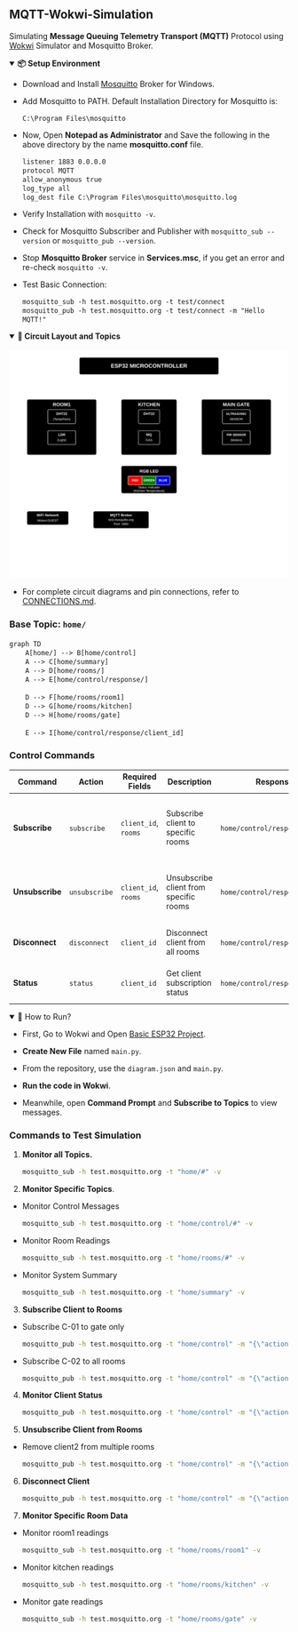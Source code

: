 ## MQTT-Wokwi-Simulation

Simulating **Message Queuing Telemetry Transport (MQTT)** Protocol using [Wokwi](https://wokwi.com/) Simulator and Mosquitto Broker.


<details open>
<summary><b>📦 Setup Environment</b></summary>

- Download and Install [Mosquitto](https://mosquitto.org/download/) Broker for Windows.

- Add Mosquitto to PATH. Default Installation Directory for Mosquitto is:
    ```text
    C:\Program Files\mosquitto
    ```

- Now, Open **Notepad as Administrator** and Save the following in the above directory by the name **mosquitto.conf** file.
    ```text
    listener 1883 0.0.0.0
    protocol MQTT
    allow_anonymous true
    log_type all
    log_dest file C:\Program Files\mosquitto\mosquitto.log
    ```
- Verify Installation with `mosquitto -v`.

- Check for Mosquitto Subscriber and Publisher with `mosquitto_sub --version` or `mosquitto_pub --version`.

- Stop **Mosquitto Broker** service in **Services.msc**, if you get an error and re-check `mosquitto -v`.

- Test Basic Connection:
    ```text
    mosquitto_sub -h test.mosquitto.org -t test/connect
    mosquitto_pub -h test.mosquitto.org -t test/connect -m "Hello MQTT!"
    ```
</details>

<details open>
<summary><b>🤖 Circuit Layout and Topics</b></summary>

<br>

<center>
    <img src="./assets/System-Design.svg">
</center>

- For complete circuit diagrams and pin connections, refer to [CONNECTIONS.md](./docs/Connections.md).

### Base Topic: `home/`

```mermaid
graph TD
    A[home/] --> B[home/control]
    A --> C[home/summary]
    A --> D[home/rooms/]
    A --> E[home/control/response/]
    
    D --> F[home/rooms/room1]
    D --> G[home/rooms/kitchen]
    D --> H[home/rooms/gate]
    
    E --> I[home/control/response/client_id]
```

### Control Commands

| Command | Action | Required Fields | Description | Response Topic | Example JSON |
|---------|--------|-----------------|-------------|----------------|--------------|
| **Subscribe** | `subscribe` | `client_id`, `rooms` | Subscribe client to specific rooms | `home/control/response/{client_id}` | `{"action": "subscribe", "client_id": "C-01", "rooms": ["room1", "kitchen"]}` |
| **Unsubscribe** | `unsubscribe` | `client_id`, `rooms` | Unsubscribe client from specific rooms | `home/control/response/{client_id}` | `{"action": "unsubscribe", "client_id": "C-01", "rooms": ["room1"]}` |
| **Disconnect** | `disconnect` | `client_id` | Disconnect client from all rooms | `home/control/response/{client_id}` | `{"action": "disconnect", "client_id": "C-01"}` |
| **Status** | `status` | `client_id` | Get client subscription status | `home/control/response/{client_id}` | `{"action": "status", "client_id": "C-01"}` |

</details>

<details open>
    <summary>🤔 How to Run?</summary>

- First, Go to Wokwi and Open [Basic ESP32 Project](https://wokwi.com/projects/new/esp32).

- **Create New File** named `main.py`.

- From the repository, use the `diagram.json` and `main.py`.

- **Run the code in Wokwi**.

- Meanwhile, open **Command Prompt** and **Subscribe to Topics** to view messages.


### Commands to Test Simulation

1. **Monitor all Topics.**
    ```cmd
    mosquitto_sub -h test.mosquitto.org -t "home/#" -v
    ```

2. **Monitor Specific Topics**.
- Monitor Control Messages
    ```cmd
    mosquitto_sub -h test.mosquitto.org -t "home/control/#" -v
    ```

- Monitor Room Readings
    ```cmd
    mosquitto_sub -h test.mosquitto.org -t "home/rooms/#" -v
    ```

- Monitor System Summary
    ```cmd
    mosquitto_sub -h test.mosquitto.org -t "home/summary" -v
    ```

3. **Subscribe Client to Rooms**
- Subscribe C-01 to gate only
    ```cmd
    mosquitto_pub -h test.mosquitto.org -t "home/control" -m "{\"action\": \"subscribe\", \"client_id\": \"C-01\", \"rooms\": [\"gate\"]}"
    ```

- Subscribe C-02 to all rooms
    ```cmd
    mosquitto_pub -h test.mosquitto.org -t "home/control" -m "{\"action\": \"subscribe\", \"client_id\": \"client3\", \"rooms\": [\"room1\", \"kitchen\", \"gate\"]}"
    ```

4. **Monitor Client Status**
    ```cmd
    mosquitto_pub -h test.mosquitto.org -t "home/control" -m "{\"action\": \"status\", \"client_id\": \"C-01\"}"
    ```

5. **Unsubscribe Client from Rooms**
- Remove client2 from multiple rooms
    ```cmd
    mosquitto_pub -h test.mosquitto.org -t "home/control" -m "{\"action\": \"unsubscribe\", \"client_id\": \"C-02\", \"rooms\": [\"kitchen\", \"gate\"]}"
    ```

6. **Disconnect Client**
    ```cmd
    mosquitto_pub -h test.mosquitto.org -t "home/control" -m "{\"action\": \"disconnect\", \"client_id\": \"C-01\"}"
    ```

6. **Monitor Specific Room Data**
- Monitor room1 readings
    ```cmd
    mosquitto_sub -h test.mosquitto.org -t "home/rooms/room1" -v
    ```

- Monitor kitchen readings  
    ```cmd
    mosquitto_sub -h test.mosquitto.org -t "home/rooms/kitchen" -v
    ```

- Monitor gate readings
    ```cmd
    mosquitto_sub -h test.mosquitto.org -t "home/rooms/gate" -v
    ```
</details>
